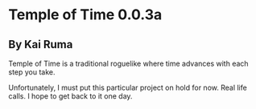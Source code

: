 # Temple of Time 0.0.3a
## By Kai Ruma

Temple of Time is a traditional roguelike where time advances with each step you take.

Unfortunately, I must put this particular project on hold for now. Real life calls. I hope to get back to it one day.